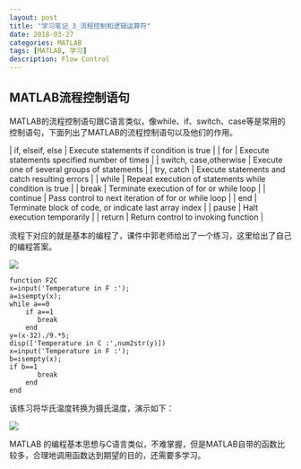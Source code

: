 ```yaml
---
layout: post
title: "学习笔记_3_流程控制和逻辑运算符"
date: 2018-03-27
categories: MATLAB
tags: [MATLAB, 学习]
description: Flow Control
---
```


## MATLAB流程控制语句

MATLAB的流程控制语句跟C语言类似，像while、if、switch、case等是常用的控制语句，下面列出了MATLAB的流程控制语句以及他们的作用。

| if, elseif, else | Execute statements if condition is true |
| for | Execute statements specified number of times |
| switch, case,otherwise | Execute one of several groups of statements |
| try, catch | Execute statements and catch resulting errors |
| while | Repeat execution of statements while condition is true |
| break | Terminate execution of for or while loop |
| continue | Pass control to next iteration of for or while loop |
| end | Terminate block of code, or indicate last array index |
| pause | Halt execution temporarily |
| return | Return control to invoking function |

流程下对应的就是基本的编程了，课件中郭老师给出了一个练习，这里给出了自己的编程答案。

![](http://oxt33qs1f.bkt.clouddn.com/ex_F%20to%20C.png)

```
function F2C
x=input('Temperature in F :');
a=isempty(x);
while a==0
    if a==1
       break
    end
y=(x-32)./9.*5;
disp(['Temperature in C :',num2str(y)])
x=input('Temperature in F :');
b=isempty(x);
if b==1
       break
    end
end
```

该练习将华氏温度转换为摄氏温度，演示如下：

![](http://oxt33qs1f.bkt.clouddn.com/F2C_2.png)

MATLAB 的编程基本思想与C语言类似，不难掌握，但是MATLAB自带的函数比较多，合理地调用函数达到期望的目的，还需要多学习。

